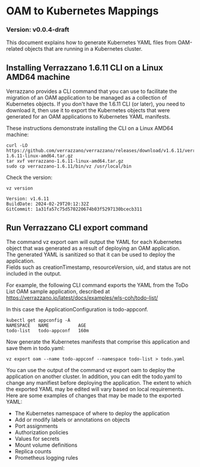 # OAM to Kubernetes Mappings

### Version: v0.0.4-draft
This document explains how to generate Kubernetes YAML files from OAM-related objects that are running in a Kubernetes cluster.

## Installing Verrazzano 1.6.11 CLI on a Linux AMD64 machine
Verrazzano provides a CLI command that you can use to facilitate the migration of an OAM application to be managed as a collection of Kubernetes objects.
If you don't have the 1.6.11 CLI (or later), you need to download it, then use it to export the Kubernetes objects that were generated 
for an OAM applications to Kubernetes YAML manifests.

These instructions demonstrate installing the CLI on a Linux AMD64 machine:
```
curl -LO https://github.com/verrazzano/verrazzano/releases/download/v1.6.11/verrazzano-1.6.11-linux-amd64.tar.gz
tar xvf verrazzano-1.6.11-linux-amd64.tar.gz
sudo cp verrazzano-1.6.11/bin/vz /usr/local/bin
```

Check the version:
```
vz version

Version: v1.6.11
BuildDate: 2024-02-29T20:12:32Z
GitCommit: 1a31fa57c75d570220674b03f5297130bcecb311
```

## Run Verrazzano CLI export command
The command vz export oam will output the YAML for each Kubernetes object that was generated as a result of deploying an OAM application.  
The generated YAML is sanitized so that it can be used to deploy the application.  
Fields such as creationTimestamp, resourceVersion, uid, and status are not included in the output.

For example, the following CLI command exports the YAML from the ToDo List OAM sample application,
described at https://verrazzano.io/latest/docs/examples/wls-coh/todo-list/

In this case the ApplicationConfiguration is todo-appconf.
```text
kubectl get appconfig -A
NAMESPACE   NAME           AGE
todo-list   todo-appconf   160m
```

Now generate the Kubernetes manifests that comprise this application and save them in todo.yaml:
```text
vz export oam --name todo-appconf --namespace todo-list > todo.yaml
```

You can use the output of the command vz export oam to deploy the application on another cluster.
In addition, you can edit the todo.yaml to change any manifiest before deploying the application. 
The extent to which the exported YAML may be edited will vary based on local requirements. 
Here are some examples of changes that may be made to the exported YAML:

* The Kubernetes namespace of where to deploy the application
* Add or modify labels or annotations on objects
* Port assignments
* Authorization policies
* Values for secrets
* Mount volume definitions
* Replica counts
* Prometheus logging rules



